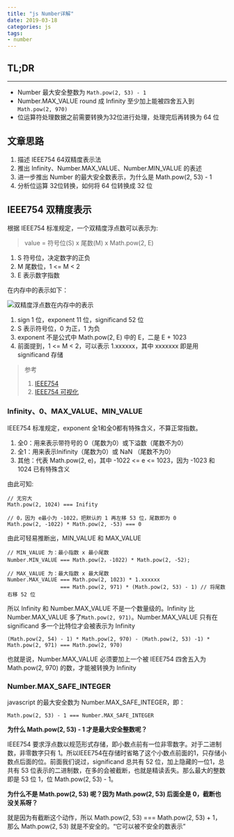 ```yaml
---
title: "js Number详解"
date: 2019-03-18
categories: js
tags: 
- number
---
```


## TL;DR

------
* Number 最大安全整数为 `Math.pow(2, 53) - 1`
* Number.MAX_VALUE round 成 Infinity 至少加上能被四舍五入到 `Math.pow(2, 970)`
* 位运算符处理数据之前需要转换为32位进行处理，处理完后再转换为 64 位

<!-- more -->

## 文章思路
1. 描述 IEEE754 64双精度表示法
2. 推出 Infinity、Number.MAX_VALUE、Number.MIN_VALUE 的表述
3. 进一步推出 Number 的最大安全数表示，为什么是 Math.pow(2, 53) - 1
4. 分析位运算 32位转换，如何将 64 位转换成 32 位


## IEEE754 双精度表示

根据 IEEE754 标准规定，一个双精度浮点数可以表示为:
> value = 符号位(S) x 尾数(M) x Math.pow(2, E)

1. S 符号位，决定数字的正负
2. M 尾数位，1 <= M < 2
3. E 表示数字指数

在内存中的表示如下：

![双精度浮点数在内存中的表示](https://ws1.sinaimg.cn/large/006tKfTcly1g18c4pud5dj30hx02st9q.jpg)

1. sign 1 位，exponent 11 位，significand 52 位
2. S 表示符号位，0 为正，1 为负
3. exponent 不是公式中 Math.pow(2, E) 中的 E，二是 E + 1023
4. 前面提到，1 <= M < 2，可以表示 1.xxxxxx，其中 xxxxxxx 即是用 significand 存储
   
> 参考
> 1. [IEEE754](https://link.zhihu.com/?target=http%3A//www.csee.umbc.edu/~tsimo1/CMSC455/IEEE-754-2008.)
> 2. [IEEE754 可视化](http://bartaz.github.io/ieee754-visualization/)

### Infinity、0、MAX_VALUE、MIN_VALUE

IEEE754 标准规定，exponent 全1和全0都有特殊含义，不算正常指数。
1. 全0：用来表示带符号的 0（尾数为0）或下溢数（尾数不为0）
2. 全1：用来表示Inifinity（尾数为0）或 NaN （尾数不为0）
3. 其他：代表 Math.pow(2, e)，其中 -1022 <= e <= 1023，因为 -1023 和 1024 已有特殊含义

由此可知:
```
// 无穷大
Math.pow(2, 1024) === Inifity

// 0，因为 e最小为 -1022，把默认的 1 再左移 53 位，尾数即为 0
Math.pow(2, -1022) * Math.pow(2, -53) === 0
```

由此可轻易推断出，MIN_VALUE 和 MAX_VALUE
```
// MIN_VALUE 为：最小指数 x 最小尾数
Number.MIN_VALUE === Math.pow(2，-1022) * Math.pow(2, -52);

// MAX_VALUE 为：最大指数 x 最大尾数
Number.MAX_VALUE === Math.pow(2, 1023) * 1.xxxxxx
                 === Math.pow(2, 971) * (Math.pow(2, 53) - 1) // 将尾数右移 52 位
```

所以 Infinity 和 Number.MAX_VALUE 不是一个数量级的。Infinity 比 Number.MAX_VALUE 多了`Math.pow(2, 971)`。Number.MAX_VALUE 只有在 significand 多一个比特位才会被表示为 Infinity
```
(Math.pow(2, 54) - 1) * Math.pow(2, 970) - (Math.pow(2, 53) -1) * Math.pow(2, 971) === Math.pow(2, 970)
```
也就是说，Number.MAX_VALUE 必须要加上一个被 IEEE754 四舍五入为 Math.pow(2, 970) 的数，才能被转换为 Infinity

### Number.MAX_SAFE_INTEGER

javascript 的最大安全数为 Number.MAX_SAFE_INTEGER，即：
```
Math.pow(2, 53) - 1 === Number.MAX_SAFE_INTEGER
```

**为什么 Math.pow(2, 53) - 1 才是最大安全整数呢？**

IEEE754 要求浮点数以规范形式存储，即小数点前有一位非零数字。对于二进制数，非零数字只有 1。所以IEEE754在存储时省略了这个小数点前面的1，只存储小数点后面的位。前面我们说过，significand 总共有 52 位，加上隐藏的一位1，总共有 53 位表示的二进制数，在多的会被截断，也就是精读丢失。那么最大的整数即是 53 位 1，位 Math.pow(2, 53) - 1。

**为什么不是 Math.pow(2, 53) 呢？因为 Math.pow(2, 53) 后面全是 0，截断也没关系呀？**

就是因为有截断这个动作，所以 Math.pow(2, 53) === Math.pow(2, 53) + 1，那么 Math.pow(2, 53) 就是不安全的。“它可以被不安全的数表示”

